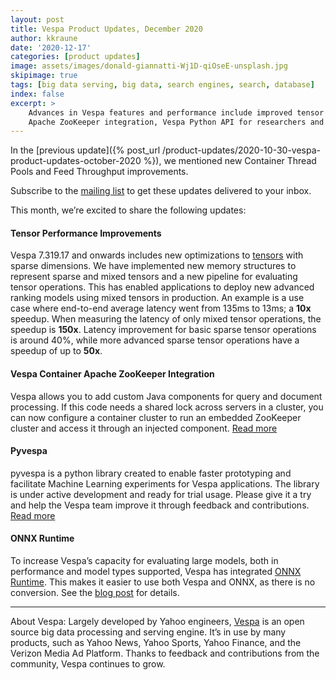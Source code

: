 ```yaml
---
layout: post
title: Vespa Product Updates, December 2020
author: kkraune
date: '2020-12-17'
categories: [product updates]
image: assets/images/donald-giannatti-Wj1D-qiOseE-unsplash.jpg
skipimage: true
tags: [big data serving, big data, search engines, search, database]
index: false
excerpt: >
    Advances in Vespa features and performance include improved tensor ranking performance,
    Apache ZooKeeper integration, Vespa Python API for researchers and ONNX integration.
---
```


In the [previous update]({% post_url /product-updates/2020-10-30-vespa-product-updates-october-2020 %}),
we mentioned new Container Thread Pools and Feed Throughput improvements.

Subscribe to the [mailing list](https://vespa.ai/cloud/mailing-list.html) to get these updates delivered to your inbox.

This month, we’re excited to share the following updates:


#### Tensor Performance Improvements
Vespa 7.319.17 and onwards includes new optimizations to
[tensors](https://docs.vespa.ai/documentation/tensor-user-guide.html) with sparse dimensions.
We have implemented new memory structures to represent sparse and mixed tensors
and a new pipeline for evaluating tensor operations.
This has enabled applications to deploy new advanced ranking models using mixed tensors in production.
An example is a use case where end-to-end average latency went from 135ms to 13ms; a **10x** speedup.
When measuring the latency of only mixed tensor operations, the speedup is **150x**.
Latency improvement for basic sparse tensor operations is around 40%,
while more advanced sparse tensor operations have a speedup of up to **50x**.


#### Vespa Container Apache ZooKeeper Integration
Vespa allows you to add custom Java components for query and document processing.
If this code needs a shared lock across servers in a cluster,
you can now configure a container cluster to run an embedded ZooKeeper cluster
and access it through an injected component.
[Read more](https://docs.vespa.ai/documentation/using-zookeeper.html)


#### Pyvespa
pyvespa is a python library created to enable faster prototyping
and facilitate Machine Learning experiments for Vespa applications.
The library is under active development and ready for trial usage.
Please give it a try and help the Vespa team improve it through feedback and contributions.
[Read more](https://pyvespa.readthedocs.io/en/latest/index.html)


#### ONNX Runtime
To increase Vespa’s capacity for evaluating large models,
both in performance and model types supported,
Vespa has integrated [ONNX Runtime](https://cloudblogs.microsoft.com/opensource/2020/12/14/onnx-runtime-vespa-ai-integration/).
This makes it easier to use both Vespa and ONNX, as there is no conversion.
See the [blog post](https://blog.vespa.ai/stateful-model-serving-how-we-accelerate-inference-using-onnx-runtime) for details.

___
About Vespa: Largely developed by Yahoo engineers,
[Vespa](https://github.com/vespa-engine/vespa) is an open source big data processing and serving engine.
It’s in use by many products, such as Yahoo News, Yahoo Sports, Yahoo Finance, and the Verizon Media Ad Platform.
Thanks to feedback and contributions from the community, Vespa continues to grow.
